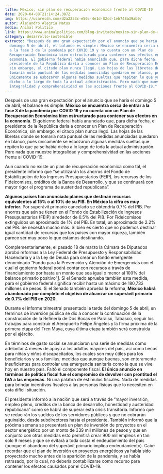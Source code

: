 ```yaml
---
title: México, sin plan de recuperación económica frente al COVID-19
date: 2020-04-08T21:14:24.387Z
img: https://ucarecdn.com/d2a2253c-e50c-4e1d-82cd-1eb748a39ab9/
autor: Alejandro Alegría Matus
medio: Animal Politico
link: https://www.animalpolitico.com/blog-invitado/mexico-sin-plan-de-recuperacion-economica-frente-al-covid-19/
category: desarrollo-sostenible
extracto: "Después de una gran expectación por el anuncio que se haría el
  domingo 5 de abril, el balance es simple: México se encuentra cerca de entrar
  a la fase 3 de la pandemia por COVID 19 y no cuenta con un Plan de
  Recuperación Económica bien estructurado para contener sus efectos en la
  economía. El gobierno federal había anunciado que, para dicha fecha, el
  presidente de la República daría a conocer un Plan de Recuperación Económica;
  sin embargo, el citado plan nunca llegó. Las hojas de las libretas donde se
  tomaría nota puntual de las medidas anunciadas quedaron en blanco, pues
  únicamente se esbozaron algunas medidas sueltas que repiten lo que ya se había
  dicho a lo largo de toda la actual administración. Pero nada que muestre
  integralidad y comprehensividad en las acciones frente al COVID-19."
---
```

Después de una gran expectación por el anuncio que se haría el domingo 5 de abril, el balance es simple: **México se encuentra cerca de entrar a la fase 3 de la pandemia por COVID 19 y no cuenta con un Plan de Recuperación Económica bien estructurado para contener sus efectos en la economía.** El gobierno federal había anunciado que, para dicha fecha, el presidente de la República daría a conocer un Plan de Recuperación Económica; sin embargo, el citado plan nunca llegó. Las hojas de las libretas donde se tomaría nota puntual de las medidas anunciadas quedaron en blanco, pues únicamente se esbozaron algunas medidas sueltas que repiten lo que ya se había dicho a lo largo de toda la actual administración. Pero nada que muestre integralidad y comprehensividad en las acciones frente al COVID-19.

Aun cuando no existe un plan de recuperación económica como tal, el presidente informó que “se utilizarán los ahorros del Fondo de Estabilización de los Ingresos Presupuestarios (FEIP), los recursos de los Fideicomisos, créditos de la Banca de Desarrollo, y que se continuará con mayor rigor el programa de austeridad republicana”.

**Algunos países han anunciado planes que destinan recursos equivalentes al 15% o al 10% de su PIB. En México la cifra es muy inferior.** Por superávit primario cancelado se obtendría 0.7% del PIB. Por ahorros que aún se tienen en el Fondo de Estabilización de Ingresos Presupuestarios (FEIP) alrededor de 0.5% del PIB. Por Fideicomisos extinguidos un aproximado de 1% del PIB. En total, un aproximado de 2.2% del PIB. Se necesita mucho más. Si bien es cierto que no podemos destinar igual cantidad de recursos que los países con mayor riqueza, también parece ser muy poco lo que estamos destinando.   

Complementariamente, el pasado 18 de marzo la Cámara de Diputados aprobó reformas a la Ley Federal de Presupuesto y Responsabilidad Hacendaria y a la Ley de Deuda para crear un fondo emergente denominado “Fondo para la Prevención y Atención de Emergencias con el cual el gobierno federal podrá contar con recursos a través de financiamiento por hasta un monto que sea igual o menor al 100% del balance primario positivo”[1](https://www.animalpolitico.com/blog-invitado/mexico-sin-plan-de-recuperacion-economica-frente-al-covid-19/#_ftn1). Si el Senado aprueba también esta medida, para el gobierno federal significa recibir hasta un máximo de 180,733 millones de pesos. Si el Senado también aprueba la reforma, **México habrá abandonado por completo el objetivo de alcanzar un superávit primario de 0.7% del PIB en 2020**.

Durante el informe trimestral presentado la tarde del domingo 5 de abril, en términos de inversión pública se dio a conocer la continuación de la construcción de la Refinería de Dos Bocas en Paraíso, Tabasco, seguir los trabajos para construir el Aeropuerto Felipe Ángeles y la firma próxima de la primera etapa del Tren Maya, cuya última etapa también será construida por el ejército.

En términos de gasto social se anunciaron una serie de medidas como adelantar 4 meses de apoyo a los adultos mayores del país, así como becas para niñas y niños discapacitados, los cuales son muy útiles para los beneficiarios y sus familias; medidas que aunque buenas, son enteramente insuficientes para controlar una emergencia sanitaria como la que se vive hoy en nuestro país. Faltó el componente fiscal. **El único anuncio en términos de política fiscal fue el compromiso de devolver con prontitud el IVA a las empresas.** Ni una palabra de estímulos fiscales. Nada de medidas para brindar incentivos fiscales a las personas físicas que lo necesiten en esta difícil situación.

El presidente informó a la nación que será a través de “mayor inversión, empleo pleno, créditos de la banca de desarrollo, honestidad y austeridad republicana” como se habrá de superar esta crisis transitoria. Informó que se reducirán los sueldos de los servidores públicos y que no cobrarán aguinaldo, desde subdirectores hasta el presidente. También informó que la próxima semana se presentará un plan de inversión de proyectos en el sector energético por un monto de 339 mil millones de pesos y que en conjunto con otras medidas esto permitirá crear 900 mil empleos en tan solo 9 meses y que se evitará a toda costa el endeudamiento del país (aunque el abandono del superávit primario implica endeudamiento). Cabe recordar que el plan de inversión en proyectos energéticos ya había sido proyectado mucho antes de la aparición de la pandemia, y se había retrasado, por lo cual, no debería contabilizarse como recurso para contener los efectos causados por el COVID-19.